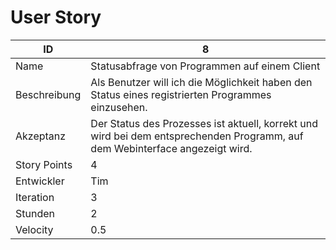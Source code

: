 # User Story

| ID         |8|
|-|-|
|Name        |Statusabfrage von Programmen auf einem Client|
|Beschreibung|Als Benutzer will ich die Möglichkeit haben den Status eines registrierten Programmes einzusehen.|
|Akzeptanz   |Der Status des Prozesses ist aktuell, korrekt und wird bei dem entsprechenden Programm, auf dem Webinterface angezeigt wird.|
|Story Points|4|
|Entwickler  |Tim|
|Iteration   |3|
|Stunden     |2|
|Velocity    |0.5|
